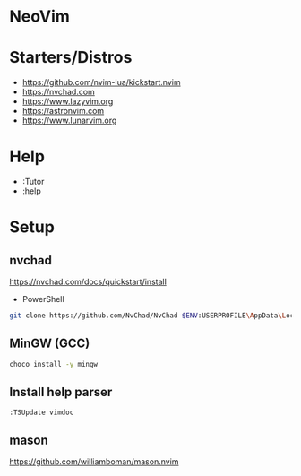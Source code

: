 # NeoVim

# Starters/Distros
- https://github.com/nvim-lua/kickstart.nvim
- https://nvchad.com
- https://www.lazyvim.org
- https://astronvim.com
- https://www.lunarvim.org


# Help
- :Tutor
- :help


# Setup
## nvchad
https://nvchad.com/docs/quickstart/install

- PowerShell
~~~bash
git clone https://github.com/NvChad/NvChad $ENV:USERPROFILE\AppData\Local\nvim --depth 1 
~~~

## MinGW (GCC)
~~~bash
choco install -y mingw
~~~

## Install help parser
~~~
:TSUpdate vimdoc
~~~

## mason
https://github.com/williamboman/mason.nvim
